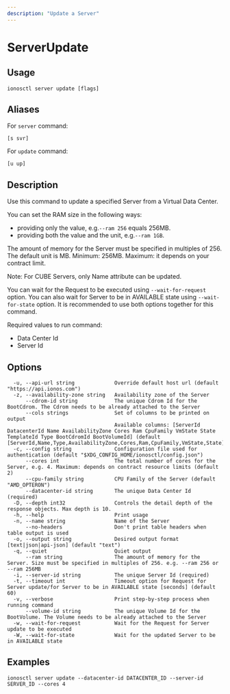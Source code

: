 ```yaml
---
description: "Update a Server"
---
```


# ServerUpdate

## Usage

```text
ionosctl server update [flags]
```

## Aliases

For `server` command:

```text
[s svr]
```

For `update` command:

```text
[u up]
```

## Description

Use this command to update a specified Server from a Virtual Data Center.

You can set the RAM size in the following ways:

* providing only the value, e.g.`--ram 256` equals 256MB.
* providing both the value and the unit, e.g.`--ram 1GB`.

The amount of memory for the Server must be specified in multiples of 256. The default unit is MB. Minimum: 256MB. Maximum: it depends on your contract limit.

Note: For CUBE Servers, only Name attribute can be updated.

You can wait for the Request to be executed using `--wait-for-request` option. You can also wait for Server to be in AVAILABLE state using `--wait-for-state` option. It is recommended to use both options together for this command.

Required values to run command:

* Data Center Id
* Server Id

## Options

```text
  -u, --api-url string             Override default host url (default "https://api.ionos.com")
  -z, --availability-zone string   Availability zone of the Server
      --cdrom-id string            The unique Cdrom Id for the BootCdrom. The Cdrom needs to be already attached to the Server
      --cols strings               Set of columns to be printed on output 
                                   Available columns: [ServerId DatacenterId Name AvailabilityZone Cores Ram CpuFamily VmState State TemplateId Type BootCdromId BootVolumeId] (default [ServerId,Name,Type,AvailabilityZone,Cores,Ram,CpuFamily,VmState,State])
  -c, --config string              Configuration file used for authentication (default "$XDG_CONFIG_HOME/ionosctl/config.json")
      --cores int                  The total number of cores for the Server, e.g. 4. Maximum: depends on contract resource limits (default 2)
      --cpu-family string          CPU Family of the Server (default "AMD_OPTERON")
      --datacenter-id string       The unique Data Center Id (required)
  -D, --depth int32                Controls the detail depth of the response objects. Max depth is 10.
  -h, --help                       Print usage
  -n, --name string                Name of the Server
      --no-headers                 Don't print table headers when table output is used
  -o, --output string              Desired output format [text|json|api-json] (default "text")
  -q, --quiet                      Quiet output
      --ram string                 The amount of memory for the Server. Size must be specified in multiples of 256. e.g. --ram 256 or --ram 256MB
  -i, --server-id string           The unique Server Id (required)
  -t, --timeout int                Timeout option for Request for Server update/for Server to be in AVAILABLE state [seconds] (default 60)
  -v, --verbose                    Print step-by-step process when running command
      --volume-id string           The unique Volume Id for the BootVolume. The Volume needs to be already attached to the Server
  -w, --wait-for-request           Wait for the Request for Server update to be executed
  -W, --wait-for-state             Wait for the updated Server to be in AVAILABLE state
```

## Examples

```text
ionosctl server update --datacenter-id DATACENTER_ID --server-id SERVER_ID --cores 4
```

